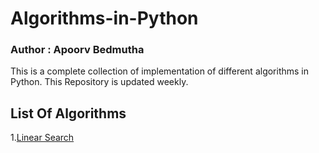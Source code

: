 # Algorithms-in-Python

### Author : Apoorv Bedmutha

This is a complete collection of implementation of different algorithms in Python. 
This Repository is updated weekly.

## List Of Algorithms

1.[Linear Search](https://github.com/bedmuthaapoorv/Algorithms-in-Python/blob/main/LinearSearch.py)
